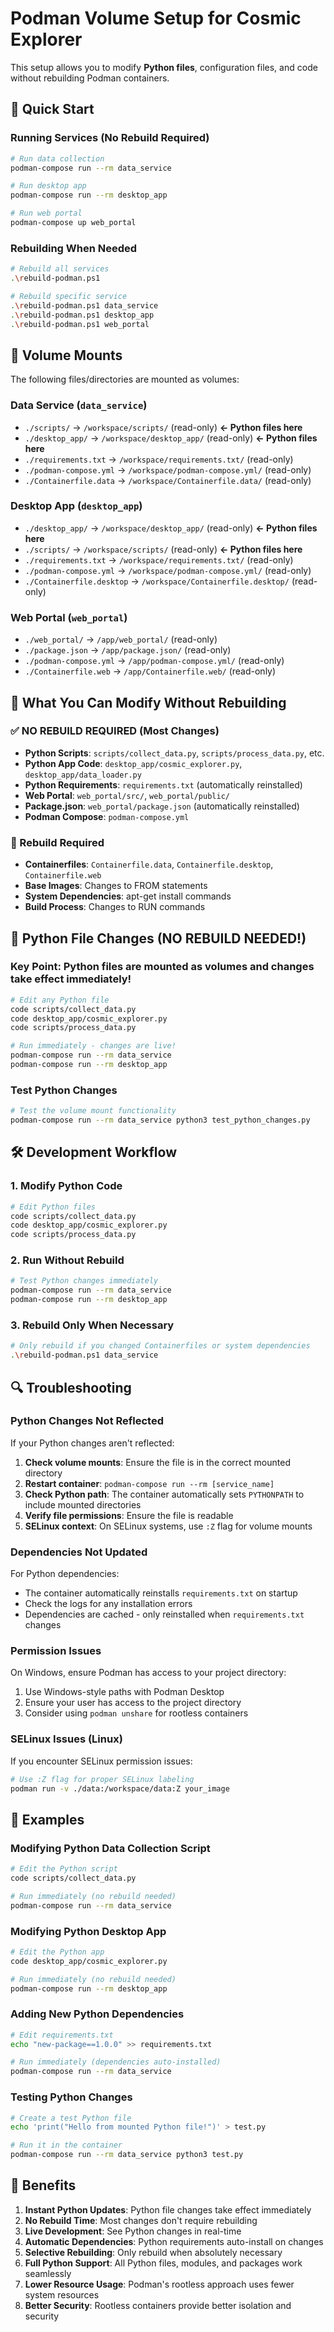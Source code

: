 # Podman Volume Setup for Cosmic Explorer

This setup allows you to modify **Python files**, configuration files, and code without rebuilding Podman containers.

## 🚀 Quick Start

### Running Services (No Rebuild Required)
```bash
# Run data collection
podman-compose run --rm data_service

# Run desktop app
podman-compose run --rm desktop_app

# Run web portal
podman-compose up web_portal
```

### Rebuilding When Needed
```bash
# Rebuild all services
.\rebuild-podman.ps1

# Rebuild specific service
.\rebuild-podman.ps1 data_service
.\rebuild-podman.ps1 desktop_app
.\rebuild-podman.ps1 web_portal
```

## 📁 Volume Mounts

The following files/directories are mounted as volumes:

### Data Service (`data_service`)
- `./scripts/` → `/workspace/scripts/` (read-only) **← Python files here**
- `./desktop_app/` → `/workspace/desktop_app/` (read-only) **← Python files here**
- `./requirements.txt` → `/workspace/requirements.txt/` (read-only)
- `./podman-compose.yml` → `/workspace/podman-compose.yml/` (read-only)
- `./Containerfile.data` → `/workspace/Containerfile.data/` (read-only)

### Desktop App (`desktop_app`)
- `./desktop_app/` → `/workspace/desktop_app/` (read-only) **← Python files here**
- `./scripts/` → `/workspace/scripts/` (read-only) **← Python files here**
- `./requirements.txt` → `/workspace/requirements.txt/` (read-only)
- `./podman-compose.yml` → `/workspace/podman-compose.yml/` (read-only)
- `./Containerfile.desktop` → `/workspace/Containerfile.desktop/` (read-only)

### Web Portal (`web_portal`)
- `./web_portal/` → `/app/web_portal/` (read-only)
- `./package.json` → `/app/package.json/` (read-only)
- `./podman-compose.yml` → `/app/podman-compose.yml/` (read-only)
- `./Containerfile.web` → `/app/Containerfile.web/` (read-only)

## 🔧 What You Can Modify Without Rebuilding

### ✅ **NO REBUILD REQUIRED** (Most Changes)
- **Python Scripts**: `scripts/collect_data.py`, `scripts/process_data.py`, etc.
- **Python App Code**: `desktop_app/cosmic_explorer.py`, `desktop_app/data_loader.py`
- **Python Requirements**: `requirements.txt` (automatically reinstalled)
- **Web Portal**: `web_portal/src/`, `web_portal/public/`
- **Package.json**: `web_portal/package.json` (automatically reinstalled)
- **Podman Compose**: `podman-compose.yml`

### 🔄 Rebuild Required
- **Containerfiles**: `Containerfile.data`, `Containerfile.desktop`, `Containerfile.web`
- **Base Images**: Changes to FROM statements
- **System Dependencies**: apt-get install commands
- **Build Process**: Changes to RUN commands

## 🐍 Python File Changes (NO REBUILD NEEDED!)

### **Key Point**: Python files are mounted as volumes and changes take effect immediately!

```bash
# Edit any Python file
code scripts/collect_data.py
code desktop_app/cosmic_explorer.py
code scripts/process_data.py

# Run immediately - changes are live!
podman-compose run --rm data_service
podman-compose run --rm desktop_app
```

### Test Python Changes
```bash
# Test the volume mount functionality
podman-compose run --rm data_service python3 test_python_changes.py
```

## 🛠️ Development Workflow

### 1. Modify Python Code
```bash
# Edit Python files
code scripts/collect_data.py
code desktop_app/cosmic_explorer.py
code scripts/process_data.py
```

### 2. Run Without Rebuild
```bash
# Test Python changes immediately
podman-compose run --rm data_service
podman-compose run --rm desktop_app
```

### 3. Rebuild Only When Necessary
```bash
# Only rebuild if you changed Containerfiles or system dependencies
.\rebuild-podman.ps1 data_service
```

## 🔍 Troubleshooting

### Python Changes Not Reflected
If your Python changes aren't reflected:
1. **Check volume mounts**: Ensure the file is in the correct mounted directory
2. **Restart container**: `podman-compose run --rm [service_name]`
3. **Check Python path**: The container automatically sets `PYTHONPATH` to include mounted directories
4. **Verify file permissions**: Ensure the file is readable
5. **SELinux context**: On SELinux systems, use `:Z` flag for volume mounts

### Dependencies Not Updated
For Python dependencies:
- The container automatically reinstalls `requirements.txt` on startup
- Check the logs for any installation errors
- Dependencies are cached - only reinstalled when `requirements.txt` changes

### Permission Issues
On Windows, ensure Podman has access to your project directory:
1. Use Windows-style paths with Podman Desktop
2. Ensure your user has access to the project directory
3. Consider using `podman unshare` for rootless containers

### SELinux Issues (Linux)
If you encounter SELinux permission issues:
```bash
# Use :Z flag for proper SELinux labeling
podman run -v ./data:/workspace/data:Z your_image
```

## 📝 Examples

### Modifying Python Data Collection Script
```bash
# Edit the Python script
code scripts/collect_data.py

# Run immediately (no rebuild needed)
podman-compose run --rm data_service
```

### Modifying Python Desktop App
```bash
# Edit the Python app
code desktop_app/cosmic_explorer.py

# Run immediately (no rebuild needed)
podman-compose run --rm desktop_app
```

### Adding New Python Dependencies
```bash
# Edit requirements.txt
echo "new-package==1.0.0" >> requirements.txt

# Run immediately (dependencies auto-installed)
podman-compose run --rm data_service
```

### Testing Python Changes
```bash
# Create a test Python file
echo 'print("Hello from mounted Python file!")' > test.py

# Run it in the container
podman-compose run --rm data_service python3 test.py
```

## 🎯 Benefits

1. **Instant Python Updates**: Python file changes take effect immediately
2. **No Rebuild Time**: Most changes don't require rebuilding
3. **Live Development**: See Python changes in real-time
4. **Automatic Dependencies**: Python requirements auto-install on changes
5. **Selective Rebuilding**: Only rebuild when absolutely necessary
6. **Full Python Support**: All Python files, modules, and packages work seamlessly
7. **Lower Resource Usage**: Podman's rootless approach uses fewer system resources
8. **Better Security**: Rootless containers provide better isolation and security
